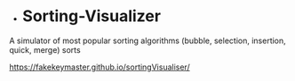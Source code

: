 - # Sorting-Visualizer
A simulator of most popular sorting algorithms (bubble, selection, insertion, quick, merge) sorts

https://fakekeymaster.github.io/sortingVisualiser/

<!--- 
a ✨ special ✨ repository because its `README.md` (this file) appears on your GitHub profile.
You can click the Preview link to take a look at your changes.
--->
